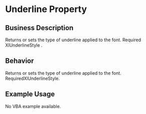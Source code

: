 # Underline Property

## Business Description
Returns or sets the type of underline applied to the font. Required XlUnderlineStyle .

## Behavior
Returns or sets the type of underline applied to the font. RequiredXlUnderlineStyle.

## Example Usage
No VBA example available.